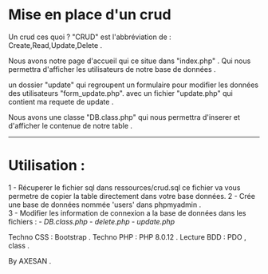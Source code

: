 
# Mise en place d'un crud 
Un crud ces quoi ? 
"CRUD" est l'abbréviation de : Create,Read,Update,Delete .

Nous avons notre page d'accueil qui ce situe dans "index.php" . 
Qui nous permettra d'afficher les utilisateurs de notre base de données .

un dossier "update" qui regroupent un formulaire pour modifier les données des utilisateurs "form_update.php". 
avec un fichier "update.php" qui contient ma requete de update . 

Nous avons une classe "DB.class.php" qui nous permettra d'inserer et d'afficher le contenue de notre table . 

--------------------------------------------------------------------------------------
# Utilisation : 

1 - Récuperer le fichier sql dans ressources/crud.sql ce fichier va vous permetre de copier la table directement dans votre base données.
2 - Crée une base de données nommée 'users' dans phpmyadmin .  
3 - Modifier les information de connexion a la base de données dans les fichiers :
                                        - *DB.class.php*
                                        - *delete.php* 
                                        - *update.php* 



Techno CSS : Bootstrap . 
Techno PHP : PHP 8.0.12 .
Lecture BDD : PDO , class . 

By AXESAN .




 
